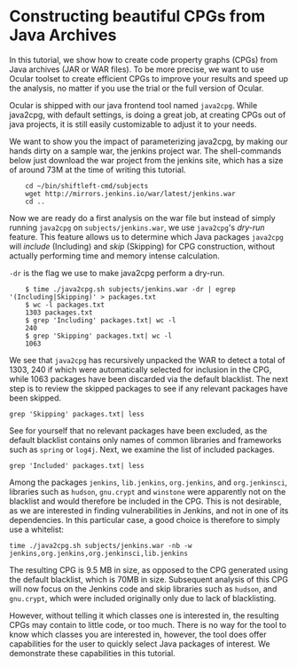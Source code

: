 # Constructing beautiful CPGs from Java Archives

In this tutorial, we show how to create code property graphs (CPGs) from 
Java archives (JAR or WAR files). To be more precise, we want to use Ocular toolset 
to create efficient CPGs to improve your results and speed up the analysis, 
no matter if you use the trial or the full version of Ocular. 

Ocular is shipped with our java frontend tool named `java2cpg`. While java2cpg, 
with default settings, is doing a great job, at creating CPGs out of java projects, 
it is still easily customizable to adjust it to your needs. 

We want to show you the impact of parameterizing java2cpg, by making 
our hands dirty on a sample war, the jenkins project war. The shell-commands 
below just download the war project from the jenkins site, which has a size 
of around 73M at the time of writing this tutorial. 

```
	cd ~/bin/shiftleft-cmd/subjects
	wget http://mirrors.jenkins.io/war/latest/jenkins.war
	cd ..	
```

Now we are ready do a first analysis on the war file but instead 
of simply running `java2cpg` on `subjects/jenkins.war`, we use
`java2cpg`'s *dry-run* feature. This feature allows us to determine
which Java packages `java2cpg` will *include* (Including) and *skip* (Skipping) 
for CPG construction, without actually performing time and memory intense calculation.

`-dr` is the flag we use to make java2cpg perform a dry-run. 

```
	$ time ./java2cpg.sh subjects/jenkins.war -dr | egrep '(Including|Skipping)' > packages.txt
	$ wc -l packages.txt
	1303 packages.txt
	$ grep 'Including' packages.txt| wc -l
	240
	$ grep 'Skipping' packages.txt| wc -l
	1063
```

We see that `java2cpg` has recursively unpacked the WAR to detect a
total of 1303, 240 if which were automatically selected for inclusion
in the CPG, while 1063 packages have been discarded via the default
blacklist. The next step is to review the skipped packages to see if any relevant packages have been skipped.

```
grep 'Skipping' packages.txt| less
```

See for yourself that no relevant packages have been excluded, as the default blacklist contains only names of common libraries and frameworks such as `spring` or `log4j`. Next, we examine the list of included packages.

```
grep 'Included' packages.txt| less
```

Among the packages `jenkins`, `lib.jenkins`, `org.jenkins`, and `org.jenkinsci`, libraries such as `hudson`, `gnu.crypt` and `winstone` were apparently not on the blacklist and would therefore be included in the CPG. This is not desirable, as we are interested in finding vulnerabilities in Jenkins, and not in one of its dependencies. In this particular case, a good choice is therefore to simply use a whitelist:

```
time ./java2cpg.sh subjects/jenkins.war -nb -w jenkins,org.jenkins,org.jenkinsci,lib.jenkins
```
The resulting CPG is 9.5 MB in size, as opposed to the CPG generated using the default blacklist, which is 70MB in size. Subsequent analysis of this CPG will now focus on the Jenkins code and skip libraries such as `hudson`, and `gnu.crypt`, which were included originally only due to lack of blacklisting.


However, without telling it which classes one is interested in, the resulting 
CPGs may contain to little code, or too much. There is no way for the tool 
to know which classes you are interested in, however, the tool does offer
capabilities for the user to quickly select Java packages of
interest. We demonstrate these capabilities in this tutorial.
